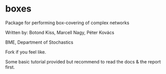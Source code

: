 # boxes
Package for performing box-covering of complex networks

Written by: Botond Kiss, Marcell Nagy, Péter Kovács 

BME, Department of Stochastics

Fork if you feel like.

Some basic tutorial provided but recommend to read the docs & the report first.
